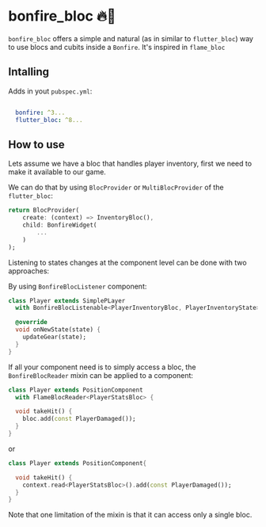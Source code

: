 # bonfire_bloc 🔥🧱

`bonfire_bloc` offers a simple and natural (as in similar to `flutter_bloc`) way to use blocs and
cubits inside a `Bonfire`. It's inspired in `flame_bloc`

## Intalling

Adds in yout `pubspec.yml`:

```yml

  bonfire: ^3...
  flutter_bloc: ^8...

```


## How to use

Lets assume we have a bloc that handles player inventory, first we need to make it available to our
game.

We can do that by using `BlocProvider` or `MultiBlocProvider` of the `flutter_bloc`:

```dart
return BlocProvider(
    create: (context) => InventoryBloc(),
    child: BonfireWidget(
        ...
    )
);
```

Listening to states changes at the component level can be done with two approaches:

By using `BonfireBlocListener` component:


```dart
class Player extends SimplePLayer
  with BonfireBlocListenable<PlayerInventoryBloc, PlayerInventoryState> {

  @override
  void onNewState(state) {
    updateGear(state);
  }
}
```

If all your component need is to simply access a bloc, the `BonfireBlocReader` mixin can be applied
to a component:


```dart
class Player extends PositionComponent
  with FlameBlocReader<PlayerStatsBloc> {

  void takeHit() {
    bloc.add(const PlayerDamaged());
  }
}
```

or

```dart
class Player extends PositionComponent{

  void takeHit() {
    context.read<PlayerStatsBloc>().add(const PlayerDamaged());
  }
}
```

Note that one limitation of the mixin is that it can access only a single bloc.


